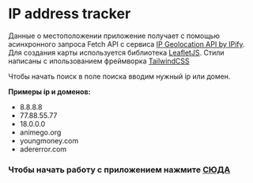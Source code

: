 # IP address tracker

Данные о местоположении приложение получает с помощью асинхронного запроса Fetch API с сервиса [IP Geolocation API by IPify](https://geo.ipify.org/). Для создания карты используется библиотека [LeafletJS](https://leafletjs.com/). Стили написаны с ипользованием фреймворка [TailwindCSS](https://tailwindcss.com/)

Чтобы начать поиск в поле поиска вводим нужный ip или домен.

**Примеры ip и доменов:**

- 8.8.8.8 
- 77.88.55.77
- 18.0.0.0
- animego.org
- youngmoney.com
- adererror.com


### Чтобы начать работу с приложением нажмите [СЮДА](https://enjirtmnv.github.io/ip-address-tracker/)
